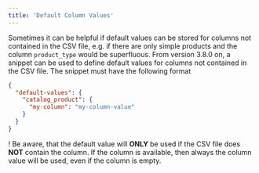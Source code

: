 ```yaml
---
title: 'Default Column Values'
---
```


Sometimes it can be helpful if default values can be stored for columns not contained in the CSV file, e.g. if there are only simple products and the column `product_type` would be superfluous. From version 3.8.0 on, a snippet can be used to define default values for columns not contained in the CSV file. The snippet must have the following format

```json
{
  "default-values": {
    "catalog_product": {
      "my-column": "my-column-value"
    }
  }
}
```
! Be aware, that the default value will **ONLY** be used if the CSV file does **NOT** contain the column. If the column is available, then always the column value will be used, even if the column is empty.